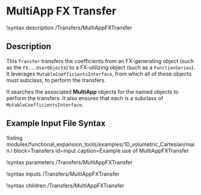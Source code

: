 # MultiApp FX Transfer

!syntax description /Transfers/MultiAppFXTransfer

## Description

This `Transfer` transfers the coefficients from an FX-generating object (such as the `FX...UserObject`s) to a FX-utilizing object (such as a `FunctionSeries`). It leverages `MutableCoefficientsInterface`, from which all of these objects must subclass, to perform the transfers.

It searches the associated **MultiApp** objects for the named objects to perform the transfers. It also ensures that each is a subclass of `MutableCoefficientsInterface`.

## Example Input File Syntax

!listing modules/functional_expansion_tools/examples/1D_volumetric_Cartesian/main.i block=Transfers id=input caption=Example use of MultiAppFXTransfer

!syntax parameters /Transfers/MultiAppFXTransfer

!syntax inputs /Transfers/MultiAppFXTransfer

!syntax children /Transfers/MultiAppFXTransfer
